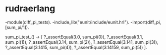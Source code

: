 # rudraerlang
-module(diff_pi_tests).
-include_lib("eunit/include/eunit.hrl").
-import(diff_pi, [sum_pi/1]).

sum_pi_test_() ->
    [
        ?_assertEqual(3.0, sum_pi(0)),
        ?_assertEqual(3.1, sum_pi(1)),
        ?_assertEqual(3.14, sum_pi(2)),
        ?_assertEqual(3.141, sum_pi(3)),
        ?_assertEqual(3.1415, sum_pi(4)),
        ?_assertEqual(3.14159, sum_pi(5))
    ].
